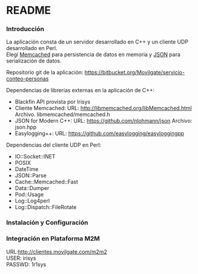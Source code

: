 # README #

### Introducción ###

La aplicación consta de un servidor desarrollado en C++ y un cliente UDP desarrollado en Perl.  
Elegí [Memcached](http://memcached.org/) para persistencia de datos en memoria y [JSON](http://json.org/) para serialización de datos.

Repositorio git de la aplicación: https://bitbucket.org/Movilgate/servicio-conteo-personas

Dependencias de librerías externas en la aplicación de C++:

* Blackfin API provista por Irisys
* Cliente Memcached: 
URL: http://libmemcached.org/libMemcached.html
Archivo. libmemcached/memcached.h
* JSON for Modern C++:
URL: https://github.com/nlohmann/json
Archivo: json.hpp
* Easylogging++: URL: https://github.com/easylogging/easyloggingpp  

Dependencias del cliente UDP en Perl:

* IO::Socket::INET
* POSIX
* DateTime
* JSON::Parse
* Cache::Memcached::Fast
* Data::Dumper
* Pod::Usage
* Log::Log4perl
* Log::Dispatch::FileRotate

### Instalación y Configuración ###


### Integración en Plataforma M2M ###

URL:http://clientes.movilgate.com/m2m2  
USER: irisys  
PASSWD: 1r1sys
